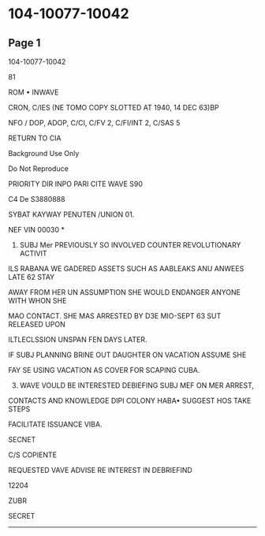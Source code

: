 # 104-10077-10042

## Page 1

104-10077-10042

81

ROM • INWAVE

CRON, C/IES (NE TOMO COPY SLOTTED AT 1940, 14 DEC 63)BP

NFO / DOP, ADOP, C/CI, C/FV 2, C/FI/INT 2, C/SAS 5

RETURN TO CIA

Background Use Only

Do Not Reproduce

PRIORITY DIR INPO PARI CITE WAVE S90

C4 De S3880888

SYBAT KAYWAY PENUTEN /UNION 01.

NEF VIN 00030 *

1. SUBJ Mer PREVIOUSLY SO INVOLVED COUNTER REVOLUTIONARY ACTIVIT

ILS RABANA WE GADERED ASSETS SUCH AS AABLEAKS ANU ANWEES LATE 62 STAY

AWAY FROM HER UN ASSUMPTION SHE WOULD ENDANGER ANYONE WITH WHON SHE

MAO CONTACT. SHE MAS ARRESTED BY D3E MIO-SEPT 63 SUT RELEASED UPON

ILTLECLSSION UNSPAN FEN DAYS LATER.

IF SUBJ PLANNING BRINE OUT DAUGHTER ON VACATION ASSUME SHE

FAY SE USING VACATION AS COVER FOR SCAPING CUBA.

3. WAVE VOULD BE INTERESTED DEBIEFING SUBJ MEF ON MER ARREST,

CONTACTS AND KNOWLEDGE DIPI COLONY HABA• SUGGEST HOS TAKE STEPS

FACILITATE ISSUANCE VIBA.

SECNET

C/S COPIENTE

REQUESTED VAVE ADVISE RE INTEREST IN DEBRIEFIND

12204

ZUBR

SECRET

---

